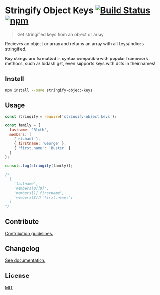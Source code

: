 # Stringify Object Keys [![Build Status](https://travis-ci.org/gabbes/stringify-object-keys.svg?branch=master)](https://travis-ci.org/gabbes/stringify-object-keys) [![npm](https://img.shields.io/npm/v/stringify-object-keys.svg)](https://www.npmjs.com/package/stringify-object-keys)

> Get stringified keys from an object or array.

Recieves an object or array and returns an array with all keys/indices stringified.

Key strings are formatted in syntax compatible with popular framework methods, such as lodash.get, even supports keys with dots in their names!

## Install

```sh
npm install --save stringify-object-keys
```

## Usage

```js
const stringify = require('stringify-object-keys');

const family = {
  lastname: 'Bluth',
  members: [
    ['Nichael'],
    { firstname: 'George' },
    { 'first.name': 'Buster' }
  ]
};

console.log(stringify(family));

/*
  [
    'lastname',
    'members[0][0]',
    'members[1].firstname',
    'members[2][\'first.name\']'
  ]
*/
```

## Contribute

[Contribution guidelines.](./CONTRIBUTING.md)

## Changelog

[See documentation.](./CHANGELOG.md)

## License

[MIT](./LICENSE)
